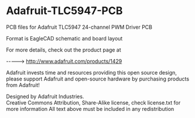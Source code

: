 # Adafruit-TLC5947-PCB
PCB files for Adafruit TLC5947 24-channel PWM Driver PCB

Format is EagleCAD schematic and board layout

For more details, check out the product page at

-----> http://www.adafruit.com/products/1429

Adafruit invests time and resources providing this open source design, 
please support Adafruit and open-source hardware by purchasing 
products from Adafruit!

Designed by Adafruit Industries.  
Creative Commons Attribution, Share-Alike license, check license.txt for more information
All text above must be included in any redistribution
